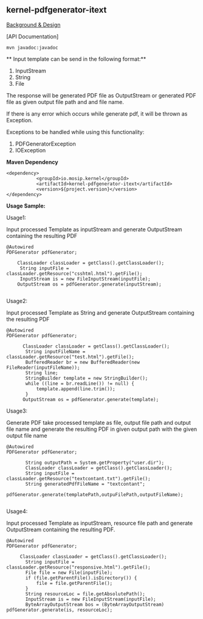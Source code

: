 ## kernel-pdfgenerator-itext

[Background & Design](../../docs/design/kernel/kernel-pdfgenerator.md)
 

[API Documentation]
 
 ```
 mvn javadoc:javadoc

 ```

** Input template can be send  in the following format:**

1. InputStream
2. String
3. File


The response will be generated PDF file as OutputStream or generated PDF file as given output file path and and file name.
 
If there is any error which occurs while generate pdf, it will be thrown as Exception.

Exceptions to be handled while using this functionality:

1. PDFGeneratorException
2. IOException 

**Maven Dependency**
 
 ```
 <dependency>
			<groupId>io.mosip.kernel</groupId>
			<artifactId>kernel-pdfgenerator-itext</artifactId>
			<version>${project.version}</version>
 </dependency>
 ```
 
**Usage Sample:**
 
 Usage1:
 
Input processed Template as inputStream and generate OutputStream containing the resulting PDF
 
 ```
@Autowired
 PDFGenerator pdfGenerator;
 
     ClassLoader classLoader = getClass().getClassLoader();
	  String inputFile = classLoader.getResource("csshtml.html").getFile();
	  InputStream is = new FileInputStream(inputFile);
     OutputStream os = pdfGenerator.generate(inputStream);
  
 ```

Usage2:
 
Input processed Template as String and generate OutputStream containing the resulting PDF
 
 ```
@Autowired
 PDFGenerator pdfGenerator;
 
       ClassLoader classLoader = getClass().getClassLoader();
		String inputFileName = classLoader.getResource("test.html").getFile();
		BufferedReader br = new BufferedReader(new FileReader(inputFileName));
		String line;
		StringBuilder template = new StringBuilder();
		while ((line = br.readLine()) != null) {
			template.append(line.trim());
		}
       OutputStream os = pdfGenerator.generate(template); 
 ```
 
Usage3:
 
Generate PDF take processed template as file, output file path and output file name and generate the resulting PDF in given output path with the given output file name
 
 
 ```
 @Autowired
 PDFGenerator pdfGenerator;
 
        String outputPath = System.getProperty("user.dir");
		ClassLoader classLoader = getClass().getClassLoader();
		String inputFile = classLoader.getResource("textcontant.txt").getFile();
		String generatedPdfFileName = "textcontant";
        pdfGenerator.generate(templatePath,outpuFilePath,outputFileName);
       
 ```
 
Usage4:
 
Input processed Template as inputStream, resource file path  and generate OutputStream containing the resulting PDF.
 
 ```
@Autowired
 PDFGenerator pdfGenerator;
 
      ClassLoader classLoader = getClass().getClassLoader();
		String inputFile = classLoader.getResource("responsive.html").getFile();
		File file = new File(inputFile);
		if (file.getParentFile().isDirectory()) {
			file = file.getParentFile();
		}
		String resourceLoc = file.getAbsolutePath();
		InputStream is = new FileInputStream(inputFile);
		ByteArrayOutputStream bos = (ByteArrayOutputStream) pdfGenerator.generate(is, resourceLoc);
  
 ```







